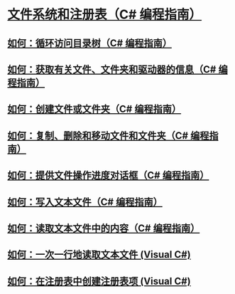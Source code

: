 # [文件系统和注册表（C# 编程指南）](file-system-and-the-registry.md)
## [如何：循环访问目录树（C# 编程指南）](how-to-iterate-through-a-directory-tree.md)
## [如何：获取有关文件、文件夹和驱动器的信息（C# 编程指南）](how-to-get-information-about-files-folders-and-drives.md)
## [如何：创建文件或文件夹（C# 编程指南）](how-to-create-a-file-or-folder.md)
## [如何：复制、删除和移动文件和文件夹（C# 编程指南）](how-to-copy-delete-and-move-files-and-folders.md)
## [如何：提供文件操作进度对话框（C# 编程指南）](how-to-provide-a-progress-dialog-box-for-file-operations.md)
## [如何：写入文本文件（C# 编程指南）](how-to-write-to-a-text-file.md)
## [如何：读取文本文件中的内容（C# 编程指南）](how-to-read-from-a-text-file.md)
## [如何：一次一行地读取文本文件 (Visual C#)](how-to-read-a-text-file-one-line-at-a-time.md)
## [如何：在注册表中创建注册表项 (Visual C#)](how-to-create-a-key-in-the-registry.md)
